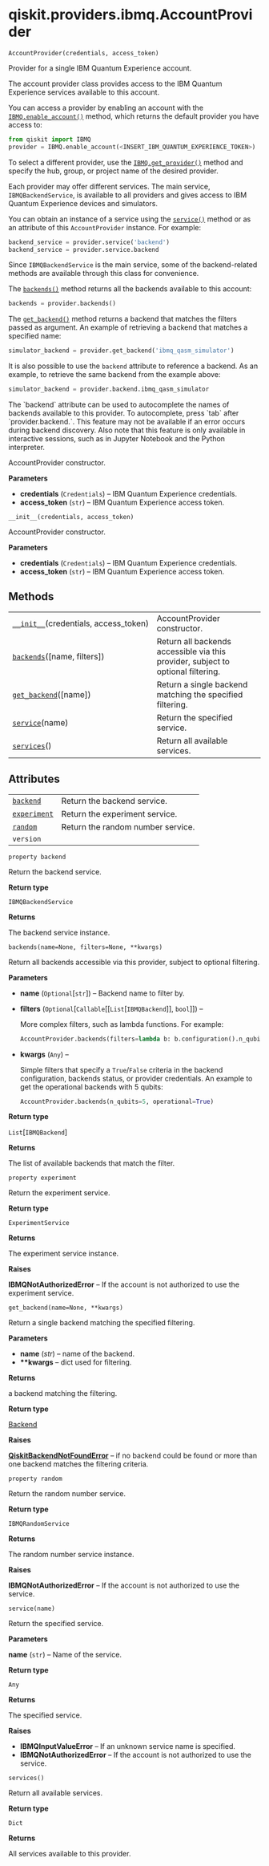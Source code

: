 <span id="qiskit-providers-ibmq-accountprovider" />

# qiskit.providers.ibmq.AccountProvider

<span id="undefined" />

`AccountProvider(credentials, access_token)`

Provider for a single IBM Quantum Experience account.

The account provider class provides access to the IBM Quantum Experience services available to this account.

You can access a provider by enabling an account with the [`IBMQ.enable_account()`](qiskit.providers.ibmq.IBMQFactory#qiskit.providers.ibmq.IBMQFactory.enable_account "qiskit.providers.ibmq.IBMQFactory.enable_account") method, which returns the default provider you have access to:

```python
from qiskit import IBMQ
provider = IBMQ.enable_account(<INSERT_IBM_QUANTUM_EXPERIENCE_TOKEN>)
```

To select a different provider, use the [`IBMQ.get_provider()`](qiskit.providers.ibmq.IBMQFactory#qiskit.providers.ibmq.IBMQFactory.get_provider "qiskit.providers.ibmq.IBMQFactory.get_provider") method and specify the hub, group, or project name of the desired provider.

Each provider may offer different services. The main service, `IBMQBackendService`, is available to all providers and gives access to IBM Quantum Experience devices and simulators.

You can obtain an instance of a service using the [`service()`](#qiskit.providers.ibmq.AccountProvider.service "qiskit.providers.ibmq.AccountProvider.service") method or as an attribute of this `AccountProvider` instance. For example:

```python
backend_service = provider.service('backend')
backend_service = provider.service.backend
```

Since `IBMQBackendService` is the main service, some of the backend-related methods are available through this class for convenience.

The [`backends()`](#qiskit.providers.ibmq.AccountProvider.backends "qiskit.providers.ibmq.AccountProvider.backends") method returns all the backends available to this account:

```python
backends = provider.backends()
```

The [`get_backend()`](#qiskit.providers.ibmq.AccountProvider.get_backend "qiskit.providers.ibmq.AccountProvider.get_backend") method returns a backend that matches the filters passed as argument. An example of retrieving a backend that matches a specified name:

```python
simulator_backend = provider.get_backend('ibmq_qasm_simulator')
```

It is also possible to use the `backend` attribute to reference a backend. As an example, to retrieve the same backend from the example above:

```python
simulator_backend = provider.backend.ibmq_qasm_simulator
```

<Admonition title="Note" type="note">
  The `backend` attribute can be used to autocomplete the names of backends available to this provider. To autocomplete, press `tab` after `provider.backend.`. This feature may not be available if an error occurs during backend discovery. Also note that this feature is only available in interactive sessions, such as in Jupyter Notebook and the Python interpreter.
</Admonition>

AccountProvider constructor.

**Parameters**

*   **credentials** (`Credentials`) – IBM Quantum Experience credentials.
*   **access\_token** (`str`) – IBM Quantum Experience access token.

<span id="undefined" />

`__init__(credentials, access_token)`

AccountProvider constructor.

**Parameters**

*   **credentials** (`Credentials`) – IBM Quantum Experience credentials.
*   **access\_token** (`str`) – IBM Quantum Experience access token.

## Methods

|                                                                                                                                            |                                                                                  |
| ------------------------------------------------------------------------------------------------------------------------------------------ | -------------------------------------------------------------------------------- |
| [`__init__`](#qiskit.providers.ibmq.AccountProvider.__init__ "qiskit.providers.ibmq.AccountProvider.__init__")(credentials, access\_token) | AccountProvider constructor.                                                     |
| [`backends`](#qiskit.providers.ibmq.AccountProvider.backends "qiskit.providers.ibmq.AccountProvider.backends")(\[name, filters])           | Return all backends accessible via this provider, subject to optional filtering. |
| [`get_backend`](#qiskit.providers.ibmq.AccountProvider.get_backend "qiskit.providers.ibmq.AccountProvider.get_backend")(\[name])           | Return a single backend matching the specified filtering.                        |
| [`service`](#qiskit.providers.ibmq.AccountProvider.service "qiskit.providers.ibmq.AccountProvider.service")(name)                          | Return the specified service.                                                    |
| [`services`](#qiskit.providers.ibmq.AccountProvider.services "qiskit.providers.ibmq.AccountProvider.services")()                           | Return all available services.                                                   |

## Attributes

|                                                                                                                      |                                   |
| -------------------------------------------------------------------------------------------------------------------- | --------------------------------- |
| [`backend`](#qiskit.providers.ibmq.AccountProvider.backend "qiskit.providers.ibmq.AccountProvider.backend")          | Return the backend service.       |
| [`experiment`](#qiskit.providers.ibmq.AccountProvider.experiment "qiskit.providers.ibmq.AccountProvider.experiment") | Return the experiment service.    |
| [`random`](#qiskit.providers.ibmq.AccountProvider.random "qiskit.providers.ibmq.AccountProvider.random")             | Return the random number service. |
| `version`                                                                                                            |                                   |

<span id="undefined" />

`property backend`

Return the backend service.

**Return type**

`IBMQBackendService`

**Returns**

The backend service instance.

<span id="undefined" />

`backends(name=None, filters=None, **kwargs)`

Return all backends accessible via this provider, subject to optional filtering.

**Parameters**

*   **name** (`Optional`\[`str`]) – Backend name to filter by.

*   **filters** (`Optional`\[`Callable`\[\[`List`\[`IBMQBackend`]], `bool`]]) –

    More complex filters, such as lambda functions. For example:

    ```python
    AccountProvider.backends(filters=lambda b: b.configuration().n_qubits > 5)
    ```

*   **kwargs** (`Any`) –

    Simple filters that specify a `True`/`False` criteria in the backend configuration, backends status, or provider credentials. An example to get the operational backends with 5 qubits:

    ```python
    AccountProvider.backends(n_qubits=5, operational=True)
    ```

**Return type**

`List`\[`IBMQBackend`]

**Returns**

The list of available backends that match the filter.

<span id="undefined" />

`property experiment`

Return the experiment service.

**Return type**

`ExperimentService`

**Returns**

The experiment service instance.

**Raises**

**IBMQNotAuthorizedError** – If the account is not authorized to use the experiment service.

<span id="undefined" />

`get_backend(name=None, **kwargs)`

Return a single backend matching the specified filtering.

**Parameters**

*   **name** (*str*) – name of the backend.
*   **\*\*kwargs** – dict used for filtering.

**Returns**

a backend matching the filtering.

**Return type**

[Backend](qiskit.providers.Backend#qiskit.providers.Backend "qiskit.providers.Backend")

**Raises**

[**QiskitBackendNotFoundError**](qiskit.providers.QiskitBackendNotFoundError#qiskit.providers.QiskitBackendNotFoundError "qiskit.providers.QiskitBackendNotFoundError") – if no backend could be found or more than one backend matches the filtering criteria.

<span id="undefined" />

`property random`

Return the random number service.

**Return type**

`IBMQRandomService`

**Returns**

The random number service instance.

**Raises**

**IBMQNotAuthorizedError** – If the account is not authorized to use the service.

<span id="undefined" />

`service(name)`

Return the specified service.

**Parameters**

**name** (`str`) – Name of the service.

**Return type**

`Any`

**Returns**

The specified service.

**Raises**

*   **IBMQInputValueError** – If an unknown service name is specified.
*   **IBMQNotAuthorizedError** – If the account is not authorized to use the service.

<span id="undefined" />

`services()`

Return all available services.

**Return type**

`Dict`

**Returns**

All services available to this provider.
